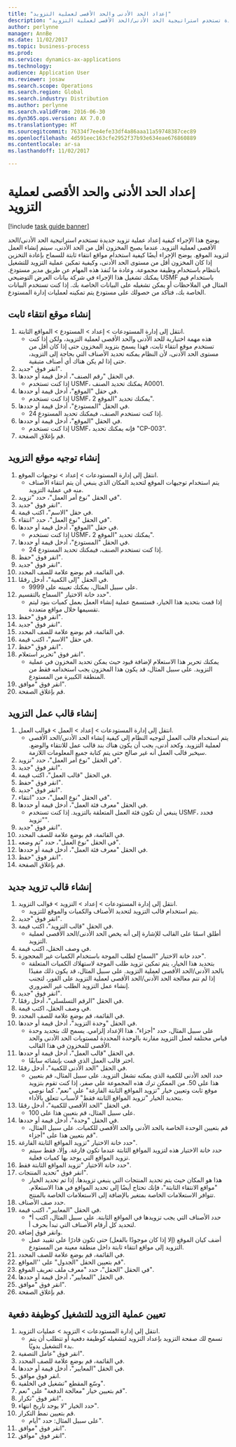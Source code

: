```yaml
--- 
title: "إعداد الحد الأدنى والحد الأقصى لعملية التزويد"
description: "يوضح هذا الإجراء كيفية إعداد عملية تزويد جديدة تستخدم استراتيجية الحد الأدنى/الحد الأقصى لعملية التزويد."
author: perlynne
manager: AnnBe
ms.date: 11/02/2017
ms.topic: business-process
ms.prod: 
ms.service: dynamics-ax-applications
ms.technology: 
audience: Application User
ms.reviewer: josaw
ms.search.scope: Operations
ms.search.region: Global
ms.search.industry: Distribution
ms.author: perlynne
ms.search.validFrom: 2016-06-30
ms.dyn365.ops.version: AX 7.0.0
ms.translationtype: HT
ms.sourcegitcommit: 76334f7ee4efe33df4a86aaa11a59748387cec89
ms.openlocfilehash: 4d591eec163cfe2952f37b93e634eae676860889
ms.contentlocale: ar-sa
ms.lasthandoff: 11/02/2017

---
```

# <a name="set-up-a-min-max-replenishment-process"></a>إعداد الحد الأدنى والحد الأقصى لعملية التزويد

[!include [task guide banner](../../includes/task-guide-banner.md)]

يوضح هذا الإجراء كيفية إعداد عملية تزويد جديدة تستخدم استراتيجية الحد الأدنى/الحد الأقصى لعملية التزويد. عندما يصبح المخزون أقل من الحد الأدنى، سيتم إنشاء العمل لتزويد الموقع. يوضح الإجراء أيضًا كيفية استخدام مواقع انتقاء ثابتة للسماح بإعادة التخزين إذا كان المخزون أقل من مستوى الحد الأدنى، وكيفية تمكين عملية التزويد للتشغيل بانتظام باستخدام وظيفة مجموعة. وعادة ما تُنفذ هذه المهام عن طريق مدير مستودع. يمكنك تشغيل هذا الإجراء في شركة بيانات العرض التوضيحي USMF باستخدام قيم المثال في الملاحظات أو يمكن تشغيله على البيانات الخاصة بك. إذا كنت تستخدم البيانات الخاصة بك، فتأكد من حصولك على مستودع يتم تمكينه لعمليات إدارة المستودع.


## <a name="create-a-fixed-picking-location"></a>إنشاء موقع انتقاء ثابت
1. انتقل إلى إدارة المستودعات > إعداد > المستودع > المواقع الثابتة.
    * هذه مهمة اختيارية للحد الأدنى والحد الأقصى لعملية التزويد‬، ولكن إذا كنت تستخدم موقع انتقاء ثابت، فهذا يسمح بتزويد المخزون حتى إذا كان أقل من مستوى الحد الأدنى، لأن النظام يمكنه تحديد الأصناف التي بحاجة إلى التزويد، حتى إذا لم يكن هناك أي أصناف متبقية.  
2. انقر فوق "جديد".
3. في الحقل "رقم الصنف"، أدخل قيمة أو حددها.
    * إذا كنت تستخدم USMF، يمكنك تحديد الصنف A0001.  
4. في حقل "الموقع"، أدخل قيمة أو حددها.
    * إذا كنت تستخدم USMF، يمكنك تحديد "الموقع 2".  
5. في الحقل "المستودع"، أدخل قيمة أو حددها.
    * إذا كنت تستخدم الصنف، فيمكنك تحديد المستودع 24.  
6. في الحقل "الموقع"، أدخل قيمة أو حددها.
    * إذا كنت تستخدم USMF، فإنه يمكنك تحديد "CP-003".  
7. قم بإغلاق الصفحة.

## <a name="create-a-replenishment-location-directive"></a>إنشاء توجيه موقع التزويد
1. انتقل إلى إدارة المستودعات > إعداد > توجيهات الموقع‬.
    * يتم استخدام توجيهات الموقع لتحديد المكان الذي ينبغي أن يتم انتقاء الأصناف منه في عملية التزويد.  
2. في الحقل "نوع أمر العمل‬"، حدد "تزويد".
3. انقر فوق "جديد".
4. في حقل "الاسم"، اكتب قيمة.
5. في الحقل "نوع العمل"، حدد "انتقاء".
6. في حقل "الموقع"، أدخل قيمة أو حددها.
    * إذا كنت تستخدم USMF، يمكنك تحديد "الموقع 2".  
7. في الحقل "المستودع"، أدخل قيمة أو حددها.
    * إذا كنت تستخدم الصنف، فيمكنك تحديد المستودع 24.  
8. انقر فوق "حفظ".
9. انقر فوق "جديد".
10. في القائمة، قم بوضع علامة للصف المحدد.
11. في الحقل "إلى الكمية"، أدخل رقمًا.
    * على سبيل المثال، يمكنك تعيينه على 9999.  
12. حدد خانة الاختيار "السماح بالتقسيم".
    * إذا قمت بتحديد هذا الخيار، فستسمح عملية إنشاء العمل بعمل كميات بنود ليتم تقسيمها خلال مواقع متعددة.  
13. انقر فوق "حفظ".
14. انقر فوق "جديد".
15. في القائمة، قم بوضع علامة للصف المحدد.
16. في حقل "الاسم"، اكتب قيمة.
17. انقر فوق "حفظ".
18. انقر فوق "تحرير استعلام".
    * يمكنك تحرير هذا الاستعلام لإضافة قيود حيث يمكن تحديد المخزون في عملية التزويد. على سبيل المثال، قد يكون هذا المخزون يجب استخدامه فقط من المنطقة الكبيرة من المستودع.  
19. انقر فوق "موافق".
20. قم بإغلاق الصفحة.

## <a name="create-a-replenishment-work-template"></a>إنشاء قالب عمل التزويد
1. انتقل إلى إدارة المستودعات > إعداد > العمل > قوالب العمل.
    * يتم استخدام قالب العمل لتوجيه النظام إلى كيفية إنشاء الحد الأدنى/الحد الأقصى لعملية التزويد. وكحد أدنى، يجب أن يكون هناك بند قالب عمل للانتقاء والوضع. سيخبر قالب العمل أنه غير صالح حتى يتم كتابة جميع المعلومات اللازمة.  
2. في الحقل "نوع أمر العمل‬"، حدد "تزويد".
3. انقر فوق "جديد".
4. في الحقل "قالب العمل"، اكتب قيمة.
5. انقر فوق "حفظ".
6. انقر فوق "جديد".
7. في الحقل "نوع العمل"، حدد "انتقاء".
8. في الحقل "معرف فئة العمل"، أدخل قيمة أو حددها.
    * ينبغي أن تكون فئة العمل المتعلقة بالتزويد. إذا كنت تستخدم USMF، فحدد "تزويد".  
9. انقر فوق "جديد".
10. في القائمة، قم بوضع علامة للصف المحدد.
11. في الحقل "نوع العمل"، حدد "تم وضعه".
12. في الحقل "معرف فئة العمل"، أدخل قيمة أو حددها.
13. انقر فوق "حفظ".
14. قم بإغلاق الصفحة.

## <a name="create-a-new-replenishment-template"></a>إنشاء قالب تزويد جديد
1. انتقل إلى إدارة المستودعات > إعداد > التزويد > قوالب التزويد.
    * يتم استخدام قالب التزويد لتحديد الأصناف والكميات والموقع للتزويد.  
2. انقر فوق "جديد".
3. في الحقل "قالب التزويد"، اكتب قيمة.
    * أطلق اسمًا على القالب للإشارة إلى أنه يخص الحد الأدنى/الحد الأقصى لعملية التزويد.  
4. في وصف الحقل، اكتب قيمة.
5. حدد خانة الاختيار "السماح لطلب الموجة باستخدام الكميات غير المحجوزة".
    * بتحديد هذا الخيار، يتم تمكين تزويد طلب الموجة لاستهلاك الكميات المتعلقة بالحد الأدنى/الحد الأقصى لعملية التزويد. على سبيل المثال، قد يكون ذلك مفيدًا إذا لم تتم معالجة الحد الأدنى/الحد الأقصى لعملية التزويد على الفور، لتجنب إنشاء عمل التزويد الطلب غير الضروري.  
6. انقر فوق "جديد".
7. في الحقل "الرقم التسلسلي"، أدخل رقمًا.
8. في وصف الحقل، اكتب قيمة.
9. في القائمة، قم بوضع علامة للصف المحدد.
10. في الحقل "وحدة التزويد"، أدخل قيمة أو حددها.
    * على سبيل المثال، حدد "أجزاء". هذا الإعداد إلزامي. يسمح لك بتحديد وحدة قياس مختلفة لعمل التزويد مقارنة بالوحدة المحددة لمستويات الحد الأدنى والحد الأقصى للمخزون في هذا القالب.  
11. في الحقل "قالب العمل"، أدخل قيمة أو حددها.
    * اختر قالب العمل الذي قمت بإنشائه سابقًا.  
12. في الحقل "الحد الأدنى للكمية"، أدخل رقمًا.
    * حدد الحد الأدنى للكمية الذي يمكنه تشغل التزويد. على سبيل المثال، قم بتعيين هذا على 50. من الممكن ترك هذه المجموعة على صفر، إذا كنت تقوم بتزويد موقع ثابت وتعيين خيار "تزويد المواقع الثابتة الفارغة" على "نعم". كما نوصي بتحديد الخيار "تزويد المواقع الثابتة فقط" لأسباب تتعلق بالأداء.  
13. في الحقل "الحد الأقصى للكمية"، أدخل رقمًا.
    * على سبيل المثال، قم بتعيين هذا على 100.  
14. في الحقل "وحدة"، أدخل قيمة أو حددها.
    * قم بتعيين الوحدة الخاصة بالحد الأدنى والحد الأقصى للكميات. على سبيل المثال، قم بتعيين هذا على "أجزاء".  
15. حدد خانة الاختيار "تزويد المواقع الثابتة الفارغة".
    * حدد خانة الاختيار هذه لتزويد المواقع الثابتة عندما تكون فارغة. وإلا، فقط سيتم تزويد المواقع التي يوجد بها كميات فعلية.  
16. حدد خانة الاختيار "تزويد المواقع الثابتة فقط".
17. انقر فوق "تحديد المنتجات".
    * هذا هو المكان حيث يتم تحديد المنتجات التي ينبغي تزويدها. إذا تم تحديد الخيار "مواقع الانتقاء الثابتة"، فإنك تحتاج أيضًا إلى تحديد المواقع في هذا الاستعلام. تتوافر الاستعلامات الخاصة بمتغير بالإضافة إلى الاستعلامات الخاصة بالمنتج.  
18. حدد صف الأصناف.
19. في الحقل "المعايير"، اكتب قيمة.
    * حدد الأصناف التي يجب تزويدها في المواقع الثابتة. على سبيل المثال، اكتب أ* لتحديد كل أرقام الأصناف التي تبدأ بحرف أ.  
20. وانقر فوق إضافة.
    * أضف كيان الموقع (إلا إذا كان موجودًا بالفعل) حتى تكون قادرًا على تقييد عمل التزويد إلى مواقع انتقاء ثابتة داخل منطقة معينة من المستودع.  
21. في القائمة، قم بوضع علامة للصف المحدد.
22. قم بتعيين الحقل "الجدول" على ''المواقع".
23. في الحقل "الحقل"، حدد "معرف ملف تعريف الموقع".
24. في الحقل "المعايير‬"، أدخل قيمة أو حددها.
25. انقر فوق "موافق".
26. قم بإغلاق الصفحة.

## <a name="set-the-replenishment-process-to-run-as-a-batch-job"></a>تعيين عملية التزويد للتشغيل كوظيفة دفعية
1. انتقل إلى إدارة المستودعات > التزويد > عمليات التزويد‬.
    * تسمح لك صفحة التزويد بإعداد التزويد لتشغيله كوظيفة دفعية أو تتطلب أن يتم بدء التشغيل يدويًا.  
2. انقر فوق "عامل التصفية".
3. في القائمة، قم بوضع علامة للصف المحدد.
4. في الحقل "المعايير‬"، أدخل قيمة أو حددها.
5. انقر فوق موافق.
6. وسّع المقطع "تشغيل في الخلفية‬‬".
7. قم بتعيين خيار "معالجة الدفعة" على "نعم".
8. انقر فوق "تكرار".
9. حدد الخيار "‏‫لا يوجد تاريخ انتهاء‬".
10. قم بتعيين نمط التكرار.
    * على سبيل المثال: حدد "أيام".  
11. انقر فوق "موافق".
12. انقر فوق "موافق".


